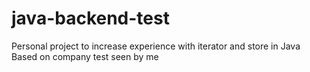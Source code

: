 # java-backend-test
Personal project to increase experience with iterator and store in Java
Based on company test seen by me